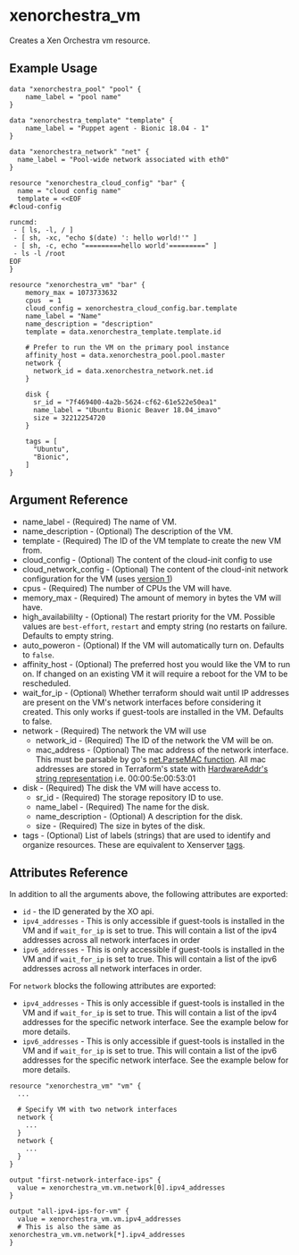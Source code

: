 # xenorchestra_vm

Creates a Xen Orchestra vm resource.

## Example Usage

```hcl
data "xenorchestra_pool" "pool" {
    name_label = "pool name"
}

data "xenorchestra_template" "template" {
    name_label = "Puppet agent - Bionic 18.04 - 1"
}

data "xenorchestra_network" "net" {
  name_label = "Pool-wide network associated with eth0"
}

resource "xenorchestra_cloud_config" "bar" {
  name = "cloud config name"
  template = <<EOF
#cloud-config

runcmd:
 - [ ls, -l, / ]
 - [ sh, -xc, "echo $(date) ': hello world!'" ]
 - [ sh, -c, echo "=========hello world'=========" ]
 - ls -l /root
EOF
}

resource "xenorchestra_vm" "bar" {
    memory_max = 1073733632
    cpus  = 1
    cloud_config = xenorchestra_cloud_config.bar.template
    name_label = "Name"
    name_description = "description"
    template = data.xenorchestra_template.template.id

    # Prefer to run the VM on the primary pool instance
    affinity_host = data.xenorchestra_pool.pool.master
    network {
      network_id = data.xenorchestra_network.net.id
    }

    disk {
      sr_id = "7f469400-4a2b-5624-cf62-61e522e50ea1"
      name_label = "Ubuntu Bionic Beaver 18.04_imavo"
      size = 32212254720 
    }

    tags = [
      "Ubuntu",
      "Bionic",
    ]
}
```

## Argument Reference
* name_label - (Required) The name of VM.
* name_description - (Optional) The description of the VM.
* template - (Required) The ID of the VM template to create the new VM from.
* cloud_config - (Optional) The content of the cloud-init config to use
* cloud_network_config - (Optional) The content of the cloud-init network configuration for the VM (uses [version 1](https://cloudinit.readthedocs.io/en/latest/topics/network-config-format-v1.html))
* cpus - (Required) The number of CPUs the VM will have.
* memory_max - (Required) The amount of memory in bytes the VM will have.
* high_availabililty - (Optional) The restart priority for the VM. Possible values are `best-effort`, `restart` and empty string (no restarts on failure. Defaults to empty string.
* auto_poweron - (Optional) If the VM will automatically turn on. Defaults to `false`.
* affinity_host - (Optional) The preferred host you would like the VM to run on. If changed on an existing VM it will require a reboot for the VM to be rescheduled.
* wait_for_ip - (Optional) Whether terraform should wait until IP addresses are present on the VM's network interfaces before considering it created. This only works if guest-tools are installed in the VM. Defaults to false.
* network - (Required) The network the VM will use
    * network_id - (Required) The ID of the network the VM will be on.
    * mac_address - (Optional) The mac address of the network interface. This must be parsable by go's [net.ParseMAC function](https://golang.org/pkg/net/#ParseMAC). All mac addresses are stored in Terraform's state with [HardwareAddr's string representation](https://golang.org/pkg/net/#HardwareAddr.String) i.e. 00:00:5e:00:53:01
* disk - (Required) The disk the VM will have access to.
    * sr_id - (Required) The storage repository ID to use.
    * name_label - (Required) The name for the disk.
    * name_description - (Optional) A description for the disk.
    * size - (Required) The size in bytes of the disk.
* tags - (Optional) List of labels (strings) that are used to identify and organize resources. These are equivalent to Xenserver [tags](https://docs.citrix.com/en-us/xencenter/7-1/resources-tagging.html).

## Attributes Reference
In addition to all the arguments above, the following attributes are exported:

* `id` - the ID generated by the XO api.
* `ipv4_addresses` - This is only accessible if guest-tools is installed in the VM and if `wait_for_ip` is set to true. This will contain a list of the ipv4 addresses across all network interfaces in order
* `ipv6_addresses` - This is only accessible if guest-tools is installed in the VM and if `wait_for_ip` is set to true. This will contain a list of the ipv6 addresses across all network interfaces in order.

For `network` blocks the following attributes are exported:
* `ipv4_addresses` - This is only accessible if guest-tools is installed in the VM and if `wait_for_ip` is set to true. This will contain a list of the ipv4 addresses for the specific network interface. See the example below for more details.
* `ipv6_addresses` - This is only accessible if guest-tools is installed in the VM and if `wait_for_ip` is set to true. This will contain a list of the ipv6 addresses for the specific network interface. See the example below for more details.

```hcl
resource "xenorchestra_vm" "vm" {
  ...

  # Specify VM with two network interfaces
  network {
    ...
  }
  network {
    ...
  }
}

output "first-network-interface-ips" {
  value = xenorchestra_vm.vm.network[0].ipv4_addresses
}

output "all-ipv4-ips-for-vm" {
  value = xenorchestra_vm.vm.ipv4_addresses
  # This is also the same as xenorchestra_vm.vm.network[*].ipv4_addresses
}
```
